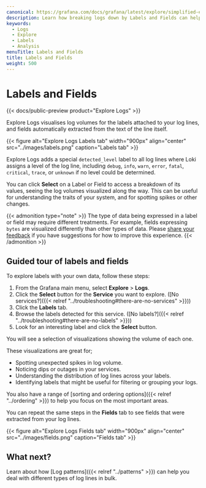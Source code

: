 ```yaml
---
canonical: https://grafana.com/docs/grafana/latest/explore/simplified-exploration/logs/labels-and-fields/
description: Learn how breaking logs down by Labels and Fields can help you find the signal in the noise.
keywords:
  - Logs
  - Explore
  - Labels
  - Analysis
menuTitle: Labels and Fields
title: Labels and Fields
weight: 500
---
```


# Labels and Fields

{{< docs/public-preview product="Explore Logs" >}}

Explore Logs visualises log volumes for the labels attached to your log lines, and fields automatically extracted from the text of the line itself.

{{< figure alt="Explore Logs Labels tab" width="900px" align="center" src="../images/labels.png" caption="Labels tab" >}}

Explore Logs adds a special `detected_level` label to all log lines where Loki assigns a level of the log line, including `debug`, `info`, `warn`, `error`, `fatal`, `critical`, `trace`, or `unknown` if no level could be determined.

You can click **Select** on a Label or Field to access a breakdown of its values, seeing the log volumes visualized along the way.
This can be useful for understanding the traits of your system, and for spotting spikes or other changes.

{{< admonition type="note" >}}
The type of data being expressed in a label or field may require different treatments. For example, fields expressing `bytes` are visualized differently than other types of data. Please [share your feedback](https://forms.gle/1sYWCTPvD72T1dPH9) if you have suggestions for how to improve this experience.
{{< /admonition >}}

## Guided tour of labels and fields

To explore labels with your own data, follow these steps:

1. From the Grafana main menu, select **Explore** > **Logs**.
1. Click the **Select** button for the **Service** you want to explore. ([No services?]({{< relref "../troubleshooting#there-are-no-services" >}}))
1. Click the **Labels** tab.
1. Browse the labels detected for this service. ([No labels?]({{< relref "../troubleshooting#there-are-no-labels" >}}))
1. Look for an interesting label and click the **Select** button.

You will see a selection of visualizations showing the volume of each one.

These visualizations are great for;

- Spotting unexpected spikes in log volume.
- Noticing dips or outages in your services.
- Understanding the distribution of log lines across your labels.
- Identifying labels that might be useful for filtering or grouping your logs.

You also have a range of [sorting and ordering options]({{< relref "../ordering" >}}) to help you focus on the most important areas.

You can repeat the same steps in the **Fields** tab to see fields that were extracted from your log lines.

{{< figure alt="Explore Logs Fields tab" width="900px" align="center" src="../images/fields.png" caption="Fields tab" >}}

## What next?

Learn about how [Log patterns]({{< relref "../patterns" >}}) can help you deal with different types of log lines in bulk.
